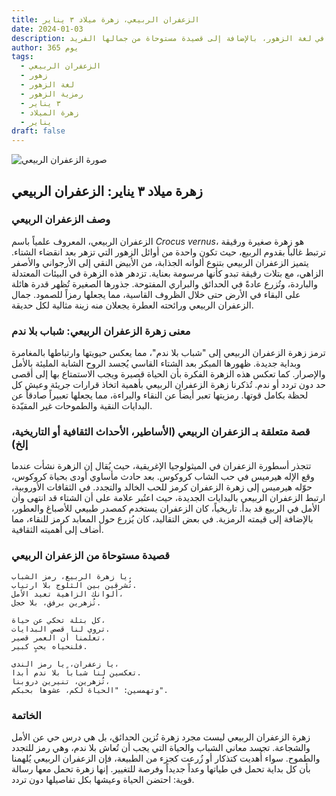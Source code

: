 ```yaml
---
title: الزعفران الربيعي، زهرة ميلاد ٣ يناير
date: 2024-01-03
description: الزعفران الربيعي، الزهرة التي تمثل ٣ يناير، ترمز إلى شباب بلا ندم. اكتشف معنا قصتها المذهلة ومعانيها العميقة في لغة الزهور، بالإضافة إلى قصيدة مستوحاة من جمالها الفريد.
author: 365 يوم
tags:
  - الزعفران الربيعي
  - زهور
  - لغة الزهور
  - رمزية الزهور
  - ٣ يناير
  - زهرة الميلاد
  - يناير
draft: false
---
```


![صورة الزعفران الربيعي](https://cdn.pixabay.com/photo/2014/02/10/08/17/flowers-263278_640.jpg#center)

## زهرة ميلاد ٣ يناير: الزعفران الربيعي

### وصف الزعفران الربيعي

الزعفران الربيعي، المعروف علمياً باسم _Crocus vernus_، هو زهرة صغيرة ورقيقة ترتبط غالباً بقدوم الربيع، حيث تكون واحدة من أوائل الزهور التي تزهر بعد انقضاء الشتاء. يتميز الزعفران الربيعي بتنوع ألوانه الجذابة، من الأبيض النقي إلى الأرجواني والأصفر الزاهي، مع بتلات رقيقة تبدو كأنها مرسومة بعناية. تزدهر هذه الزهرة في البيئات المعتدلة والباردة، وتُزرع عادةً في الحدائق والبراري المفتوحة. جذورها الصغيرة تُظهر قدرة هائلة على البقاء في الأرض حتى خلال الظروف القاسية، مما يجعلها رمزاً للصمود. جمال الزعفران الربيعي ورائحته العطرة يجعلان منه زينة مثالية لكل حديقة.

### معنى زهرة الزعفران الربيعي: شباب بلا ندم

ترمز زهرة الزعفران الربيعي إلى "شباب بلا ندم"، مما يعكس حيويتها وارتباطها بالمغامرة وبداية جديدة. ظهورها المبكر بعد الشتاء القاسي يُجسد الروح الشابة المليئة بالأمل والإصرار. كما تعكس هذه الزهرة الفكرة بأن الحياة قصيرة ويجب الاستمتاع بها إلى أقصى حد دون تردد أو ندم. تُذكرنا زهرة الزعفران الربيعي بأهمية اتخاذ قرارات جريئة وعيش كل لحظة بكامل قوتها. رمزيتها تعبر أيضاً عن النقاء والبراءة، مما يجعلها تعبيراً صادقاً عن البدايات النقية والطموحات غير المقيّدة.

### قصة متعلقة بـ الزعفران الربيعي (الأساطير، الأحداث الثقافية أو التاريخية، إلخ)

تتجذر أسطورة الزعفران في الميثولوجيا الإغريقية، حيث يُقال إن الزهرة نشأت عندما وقع الإله هيرميس في حب الشاب كروكوس. بعد حادث مأساوي أودى بحياة كروكوس، حوّله هيرميس إلى زهرة الزعفران كرمز للحب الخالد والتجدد. في الثقافات الأوروبية، ارتبط الزعفران الربيعي بالبدايات الجديدة، حيث اعتُبر علامة على أن الشتاء قد انتهى وأن الأمل في الربيع قد بدأ. تاريخياً، كان الزعفران يستخدم كمصدر طبيعي للأصباغ والعطور، بالإضافة إلى قيمته الرمزية. في بعض التقاليد، كان يُزرع حول المعابد كرمز للنقاء، مما أضاف إلى أهميته الثقافية.

### قصيدة مستوحاة من الزعفران الربيعي

```
يا زهرة الربيع، رمز الشباب،  
تُشرقين بين الثلوج بلا ارتياب.  
ألوانك الزاهية تعيد الأمل،  
تُزهرين برفق، بلا خجل.  

كل بتلة تحكي عن حياة،  
تروي لنا قصص البدايات.  
تعلمنا أن العمر قصير،  
فلنحياه بحبٍ كبير.  

يا زعفران، يا رمز الندى،  
تعكسين لنا شباباً بلا ندم أبدا.  
تُزهرين، تنيرين دروبنا،  
وتهمسين: "الحياة لكم، عشوها بحبكم".
```

### الخاتمة

زهرة الزعفران الربيعي ليست مجرد زهرة تُزين الحدائق، بل هي درس حي عن الأمل والشجاعة. تجسد معاني الشباب والحياة التي يجب أن تُعاش بلا ندم، وهي رمز للتجدد والطموح. سواء أُهديت كتذكار أو زُرعت كجزء من الطبيعة، فإن الزعفران الربيعي يُلهمنا بأن كل بداية تحمل في طياتها وعداً جديداً وفرصة للتغيير. إنها زهرة تحمل معها رسالة قوية: احتضن الحياة وعيشها بكل تفاصيلها دون تردد.